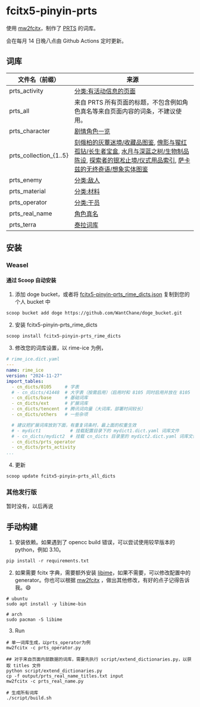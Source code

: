 # fcitx5-pinyin-prts

使用 [mw2fcitx](https://github.com/outloudvi/mw2fcitx)，制作了 [PRTS](https://prts.wiki/) 的词库。

会在每月 14 日晚八点由 Github Actions 定时更新。

## 词库

| 文件名（前缀）         | 来源                                                                                                                                                                                                                                                                                                                                                                                                                                                                                                                                                                                                                                                                                                                                                                                                                                                                                             |
| ---------------------- | ------------------------------------------------------------------------------------------------------------------------------------------------------------------------------------------------------------------------------------------------------------------------------------------------------------------------------------------------------------------------------------------------------------------------------------------------------------------------------------------------------------------------------------------------------------------------------------------------------------------------------------------------------------------------------------------------------------------------------------------------------------------------------------------------------------------------------------------------------------------------------------------------ |
| prts_activity          | [分类:有活动信息的页面](https://prts.wiki/w/%E5%88%86%E7%B1%BB:%E6%9C%89%E6%B4%BB%E5%8A%A8%E4%BF%A1%E6%81%AF%E7%9A%84%E9%A1%B5%E9%9D%A2)                                                                                                                                                                                                                                                                                                                                                                                                                                                                                                                                                                                                                                                                                                                                                         |
| prts_all               | 来自 PRTS 所有页面的标题，不包含例如角色真名等来自页面内容的词条，不建议使用。                                                                                                                                                                                                                                                                                                                                                                                                                                                                                                                                                                                                                                                                                                                                                                                                                   |
| prts_character         | [剧情角色一览](https://prts.wiki/w/%E5%89%A7%E6%83%85%E8%A7%92%E8%89%B2%E4%B8%80%E8%A7%88)                                                                                                                                                                                                                                                                                                                                                                                                                                                                                                                                                                                                                                                                                                                                                                                                       |
| prts_collection_{1..5} | [刻俄柏的灰蕈迷境/收藏品图鉴](https://prts.wiki/w/%E5%88%BB%E4%BF%84%E6%9F%8F%E7%9A%84%E7%81%B0%E8%95%88%E8%BF%B7%E5%A2%83/%E6%94%B6%E8%97%8F%E5%93%81%E5%9B%BE%E9%89%B4), [傀影与猩红孤钻/长生者宝盒](https://prts.wiki/w/%E5%82%80%E5%BD%B1%E4%B8%8E%E7%8C%A9%E7%BA%A2%E5%AD%A4%E9%92%BB/%E9%95%BF%E7%94%9F%E8%80%85%E5%AE%9D%E7%9B%92), [水月与深蓝之树/生物制品陈设](https://prts.wiki/w/%E6%B0%B4%E6%9C%88%E4%B8%8E%E6%B7%B1%E8%93%9D%E4%B9%8B%E6%A0%91/%E7%94%9F%E7%89%A9%E5%88%B6%E5%93%81%E9%99%88%E8%AE%BE), [探索者的银凇止境/仪式用品索引](https://prts.wiki/w/%E6%8E%A2%E7%B4%A2%E8%80%85%E7%9A%84%E9%93%B6%E5%87%87%E6%AD%A2%E5%A2%83/%E4%BB%AA%E5%BC%8F%E7%94%A8%E5%93%81%E7%B4%A2%E5%BC%95), [萨卡兹的无终奇语/想象实体图鉴](https://prts.wiki/w/%E8%90%A8%E5%8D%A1%E5%85%B9%E7%9A%84%E6%97%A0%E7%BB%88%E5%A5%87%E8%AF%AD/%E6%83%B3%E8%B1%A1%E5%AE%9E%E4%BD%93%E5%9B%BE%E9%89%B4) |
| prts_enemy             | [分类:敌人](https://prts.wiki/w/%E5%88%86%E7%B1%BB:%E6%95%8C%E4%BA%BA)                                                                                                                                                                                                                                                                                                                                                                                                                                                                                                                                                                                                                                                                                                                                                                                                                           |
| prts_material          | [分类:材料](https://prts.wiki/w/%E5%88%86%E7%B1%BB:%E6%9D%90%E6%96%99)                                                                                                                                                                                                                                                                                                                                                                                                                                                                                                                                                                                                                                                                                                                                                                                                                           |
| prts_operator          | [分类:干员](https://prts.wiki/w/%E5%88%86%E7%B1%BB:%E5%B9%B2%E5%91%98)                                                                                                                                                                                                                                                                                                                                                                                                                                                                                                                                                                                                                                                                                                                                                                                                                           |
| prts_real_name         | [角色真名](https://prts.wiki/w/%E8%A7%92%E8%89%B2%E7%9C%9F%E5%90%8D)                                                                                                                                                                                                                                                                                                                                                                                                                                                                                                                                                                                                                                                                                                                                                                                                                             |
| prts_terra             | [泰拉词库](https://prts.wiki/w/%E6%B3%B0%E6%8B%89%E8%AF%8D%E5%BA%93)                                                                                                                                                                                                                                                                                                                                                                                                                                                                                                                                                                                                                                                                                                                                                                                                                             |

## 安装

### Weasel

#### 通过 Scoop 自动安装

1. 添加 doge bucket，或者将 [fcitx5-pinyin-prts_rime_dicts.json](https://github.com/WantChane/doge_bucket/blob/master/bucket/fcitx5-pinyin-prts_rime_dicts.json) 复制到您的个人 bucket 中

```shell
scoop bucket add doge https://github.com/WantChane/doge_bucket.git
```

2. 安装 fcitx5-pinyin-prts_rime_dicts

```shell
scoop install fcitx5-pinyin-prts_rime_dicts
```

3. 修改您的词库设置，以 rime-ice 为例，

```yaml
# rime_ice.dict.yaml
---
name: rime_ice
version: "2024-11-27"
import_tables:
  - cn_dicts/8105     # 字表
  # - cn_dicts/41448  # 大字表（按需启用）（启用时和 8105 同时启用并放在 8105 下面）
  - cn_dicts/base     # 基础词库
  - cn_dicts/ext      # 扩展词库
  - cn_dicts/tencent  # 腾讯词向量（大词库，部署时间较长）
  - cn_dicts/others   # 一些杂项

  # 建议把扩展词库放到下面，有重复词条时，最上面的权重生效
  # - mydict1           # 挂载配置目录下的 mydict1.dict.yaml 词库文件
  # - cn_dicts/mydict2  # 挂载 cn_dicts 目录里的 mydict2.dict.yaml 词库文件
  - cn_dicts/prts_operator
  - cn_dicts/prts_activity
...
```

4. 更新

```shell
scoop update fcitx5-pinyin-prts_all_dicts
```

### 其他发行版

暂时没有，以后再说

## 手动构建

1. 安装依赖。如果遇到了 opencc build 错误，可以尝试使用较早版本的 python，例如 3.10。

```shell
pip install -r requirements.txt
```

2. 如果需要 fcitx 字典，需要额外安装 [libime](https://github.com/fcitx/libime)，如果不需要，可以修改配置中的 generator。你也可以根据 [mw2fcitx](https://github.com/outloudvi/mw2fcitx) ，做出其他修改，有好的点子记得告诉我。😄

```shell
# ubuntu
sudo apt install -y libime-bin

# arch
sudo pacman -S libime
```

3. Run

```shell
# 单一词库生成，以prts_operator为例
mw2fcitx -c prts_operator.py

## 对于来自页面内部数据的词库，需要先执行 script/extend_dictionaries.py，以获取 titles 文件
python script/extend_dictionaries.py
cp -f output/prts_real_name_titles.txt input
mw2fcitx -c prts_real_name.py

# 生成所有词库
./script/build.sh
```
